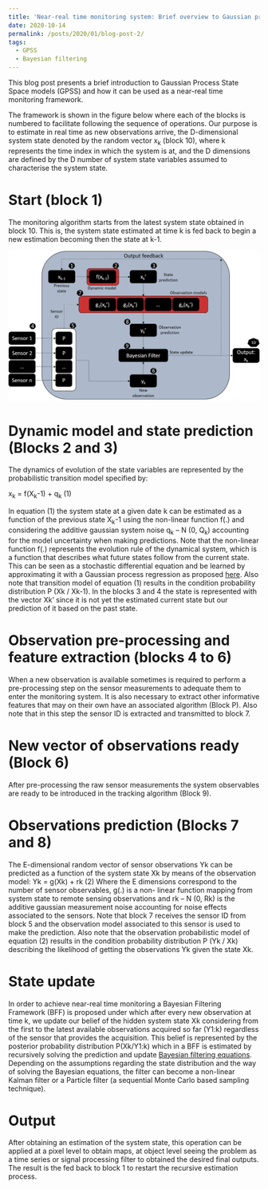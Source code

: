 ```yaml
---
title: 'Near-real time monitoring system: Brief overview to Gaussian process state space models GPSS'
date: 2020-10-14
permalink: /posts/2020/01/blog-post-2/
tags:
  - GPSS
  - Bayesian filtering 
---
```


This blog post presents a brief introduction to Gaussian Process State Space models (GPSS) and how it can be used as a near-real time monitoring framework.

The framework is shown in the figure below where each of the blocks is numbered to facilitate following the sequence of operations. Our purpose is to estimate in real time as new observations arrive, the D-dimensional system state denoted by the random vector  x<sub>k</sub> (block 10), where k represents the time index in which the system is at, and the D dimensions are defined by the D number of system state variables assumed to characterise the system state.

Start (block 1)
======

The monitoring algorithm starts from the latest system state obtained in block 10. This is, the system state estimated at time k is fed back to begin a new estimation becoming then the state at k-1.

![img](/images/GPSS/GPSS_1.png)

Dynamic model and state prediction (Blocks 2 and 3)
======
The dynamics of evolution of the state variables are represented by the probabilistic transition model specified by:

x<sub>k</sub> = f(X<sub>k</sub>-1) + q<sub>k</sub> 	  (1)

In equation (1) the system state at a given date k can be estimated as a function of the previous state X<sub>k</sub>-1 using the non-linear function f(.) and considering the additive gaussian system noise q<sub>k</sub> – N (0, Q<sub>k</sub>) accounting for the model uncertainty when making predictions.  Note that the non-linear function f(.) represents the evolution rule of the dynamical system, which is a function that describes what future states follow from the current state. This can be seen as a stochastic differential equation and be learned by approximating it with a Gaussian process regression as proposed [here](https://papers.nips.cc/paper/4967-approximate-gaussian-process-inference-for-the-drift-function-in-stochastic-differential-equations). Also note that transition model of equation (1) results in the condition probability distribution P (Xk / Xk-1). In the blocks 3 and 4 the state is represented with the vector Xk’ since it is not yet the estimated current state but our prediction of it based on the past state.

Observation pre-processing and feature extraction (blocks 4 to 6)
======
When a new observation is available sometimes is required to perform a pre-processing step on the sensor measurements to adequate them to enter the monitoring system. It is also necessary to extract other informative features that may on their own have an associated algorithm (Block P). Also note that in this step the sensor ID is extracted and transmitted to block 7.

New vector of observations ready (Block 6)
======
After pre-processing the raw sensor measurements the system observables are ready to be introduced in the tracking algorithm (Block 9).

Observations prediction (Blocks 7 and 8)
======
The E-dimensional random vector of sensor observations Yk can be predicted as a function of the system state Xk by means of the observation model:
Yk = g(Xk) + rk 	(2)
Where the E dimensions correspond to the number of sensor observables, g(.) is a non- linear function mapping from system state to remote sensing observations and rk – N (0, Rk) is the additive gaussian measurement noise accounting for noise effects associated to the sensors. Note that block 7 receives the sensor ID from block 5 and the observation model associated to this sensor is used to make the prediction.
Also note that the observation probabilistic model of equation (2) results in the condition probability distribution P (Yk / Xk) describing the likelihood of getting the observations Yk given the state Xk.

State update
======
In order to achieve near-real time monitoring a Bayesian Filtering Framework (BFF) is proposed under which after every new observation at time k, we update our belief of the hidden system state Xk considering from the first to the latest available observations acquired so far (Y1:k) regardless of the sensor that provides the acquisition. This belief is represented by the posterior probability distribution P(Xk/Y1:k) which in a BFF is estimated by recursively solving the prediction and update [Bayesian filtering equations](https://en.wikipedia.org/wiki/Recursive_Bayesian_estimation).
Depending on the assumptions regarding the state distribution and the way of solving the Bayesian equations, the filter can become a non-linear Kalman filter or a Particle filter (a sequential Monte Carlo based sampling technique).

Output
======
After obtaining an estimation of the system state, this operation can be applied at a pixel level to obtain maps, at object level seeing the problem as a time series or signal processing filter to obtained the desired final outputs. The result is the fed back to block 1 to restart the recursive estimation process. 
